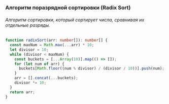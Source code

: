 ### Алгоритм поразрядной сортировки (Radix Sort)

###### Алгоритм сортировки, который сортирует числа, сравнивая их отдельные разряды.

```ts
function radixSort(arr: number[]): number[] {
  const maxNum = Math.max(...arr) * 10;
  let divisor = 10;
  while (divisor < maxNum) {
    const buckets = [...Array(10)].map(() => []);
    for (let num of arr) {
      buckets[Math.floor((num % divisor) / (divisor / 10))].push(num);
    }
    arr = [].concat(...buckets);
    divisor *= 10;
  }
  return arr;
}
```
